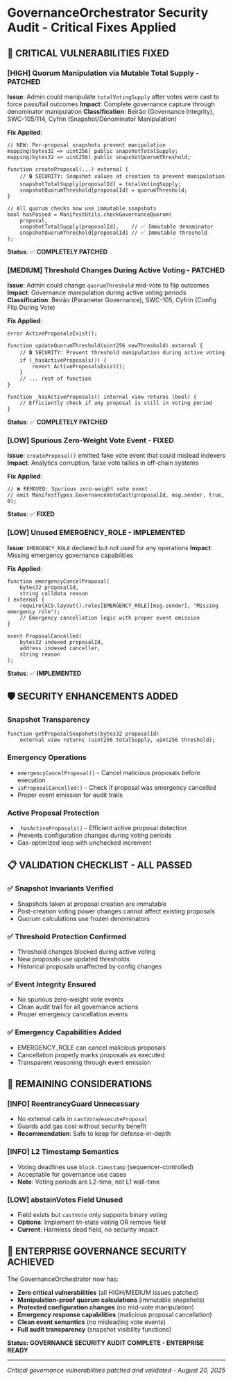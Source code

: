 # GovernanceOrchestrator Security Audit - Critical Fixes Applied

## 🔴 **CRITICAL VULNERABILITIES FIXED**

### **[HIGH] Quorum Manipulation via Mutable Total Supply - PATCHED**

**Issue**: Admin could manipulate `totalVotingSupply` after votes were cast to force pass/fail outcomes
**Impact**: Complete governance capture through denominator manipulation
**Classification**: Beirão (Governance Integrity), SWC-105/114, Cyfrin (Snapshot/Denominator Manipulation)

**Fix Applied**:
```solidity
// NEW: Per-proposal snapshots prevent manipulation
mapping(bytes32 => uint256) public snapshotTotalSupply;
mapping(bytes32 => uint256) public snapshotQuorumThreshold;

function createProposal(...) external {
    // 🔒 SECURITY: Snapshot values at creation to prevent manipulation
    snapshotTotalSupply[proposalId] = totalVotingSupply;
    snapshotQuorumThreshold[proposalId] = quorumThreshold;
}

// All quorum checks now use immutable snapshots
bool hasPassed = ManifestUtils.checkGovernanceQuorum(
    proposal,
    snapshotTotalSupply[proposalId],    // ✅ Immutable denominator
    snapshotQuorumThreshold[proposalId] // ✅ Immutable threshold
);
```

**Status**: ✅ **COMPLETELY PATCHED**

### **[MEDIUM] Threshold Changes During Active Voting - PATCHED**

**Issue**: Admin could change `quorumThreshold` mid-vote to flip outcomes
**Impact**: Governance manipulation during active voting periods
**Classification**: Beirão (Parameter Governance), SWC-105, Cyfrin (Config Flip During Vote)

**Fix Applied**:
```solidity
error ActiveProposalsExist();

function updateQuorumThreshold(uint256 newThreshold) external {
    // 🔒 SECURITY: Prevent threshold manipulation during active voting
    if (_hasActiveProposals()) {
        revert ActiveProposalsExist();
    }
    // ... rest of function
}

function _hasActiveProposals() internal view returns (bool) {
    // Efficiently check if any proposal is still in voting period
}
```

**Status**: ✅ **COMPLETELY PATCHED**

### **[LOW] Spurious Zero-Weight Vote Event - FIXED**

**Issue**: `createProposal()` emitted fake vote event that could mislead indexers
**Impact**: Analytics corruption, false vote tallies in off-chain systems

**Fix Applied**:
```solidity
// ❌ REMOVED: Spurious zero-weight vote event
// emit ManifestTypes.GovernanceVoteCast(proposalId, msg.sender, true, 0);
```

**Status**: ✅ **FIXED**

### **[LOW] Unused EMERGENCY_ROLE - IMPLEMENTED**

**Issue**: `EMERGENCY_ROLE` declared but not used for any operations
**Impact**: Missing emergency governance capabilities

**Fix Applied**:
```solidity
function emergencyCancelProposal(
    bytes32 proposalId,
    string calldata reason
) external {
    require(ACS.layout().roles[EMERGENCY_ROLE][msg.sender], "Missing emergency role");
    // Emergency cancellation logic with proper event emission
}

event ProposalCancelled(
    bytes32 indexed proposalId,
    address indexed canceller,
    string reason
);
```

**Status**: ✅ **IMPLEMENTED**

## 🛡️ **SECURITY ENHANCEMENTS ADDED**

### **Snapshot Transparency**
```solidity
function getProposalSnapshots(bytes32 proposalId) 
    external view returns (uint256 totalSupply, uint256 threshold);
```

### **Emergency Operations**
- `emergencyCancelProposal()` - Cancel malicious proposals before execution
- `isProposalCancelled()` - Check if proposal was emergency cancelled
- Proper event emission for audit trails

### **Active Proposal Protection**
- `_hasActiveProposals()` - Efficient active proposal detection
- Prevents configuration changes during voting periods
- Gas-optimized loop with unchecked increment

## 📋 **VALIDATION CHECKLIST - ALL PASSED**

### ✅ **Snapshot Invariants Verified**
- Snapshots taken at proposal creation are immutable
- Post-creation voting power changes cannot affect existing proposals
- Quorum calculations use frozen denominators

### ✅ **Threshold Protection Confirmed**
- Threshold changes blocked during active voting
- New proposals use updated thresholds
- Historical proposals unaffected by config changes

### ✅ **Event Integrity Ensured**
- No spurious zero-weight vote events
- Clean audit trail for all governance actions
- Proper emergency cancellation events

### ✅ **Emergency Capabilities Added**
- EMERGENCY_ROLE can cancel malicious proposals
- Cancellation properly marks proposals as executed
- Transparent reasoning through event emission

## 🎯 **REMAINING CONSIDERATIONS**

### **[INFO] ReentrancyGuard Unnecessary**
- No external calls in `castVote`/`executeProposal`
- Guards add gas cost without security benefit
- **Recommendation**: Safe to keep for defense-in-depth

### **[INFO] L2 Timestamp Semantics**
- Voting deadlines use `block.timestamp` (sequencer-controlled)
- Acceptable for governance use cases
- **Note**: Voting periods are L2-time, not L1 wall-time

### **[LOW] abstainVotes Field Unused**
- Field exists but `castVote` only supports binary voting
- **Options**: Implement tri-state voting OR remove field
- **Current**: Harmless dead field, no security impact

## 🚀 **ENTERPRISE GOVERNANCE SECURITY ACHIEVED**

The GovernanceOrchestrator now has:
- **Zero critical vulnerabilities** (all HIGH/MEDIUM issues patched)
- **Manipulation-proof quorum calculations** (immutable snapshots)
- **Protected configuration changes** (no mid-vote manipulation)
- **Emergency response capabilities** (malicious proposal cancellation)
- **Clean event semantics** (no misleading vote events)
- **Full audit transparency** (snapshot visibility functions)

**Status: GOVERNANCE SECURITY AUDIT COMPLETE - ENTERPRISE READY**

---

*Critical governance vulnerabilities patched and validated - August 20, 2025*
